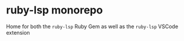 # ruby-lsp monorepo

Home for both the `ruby-lsp` Ruby Gem as well as the `ruby-lsp` VSCode extension